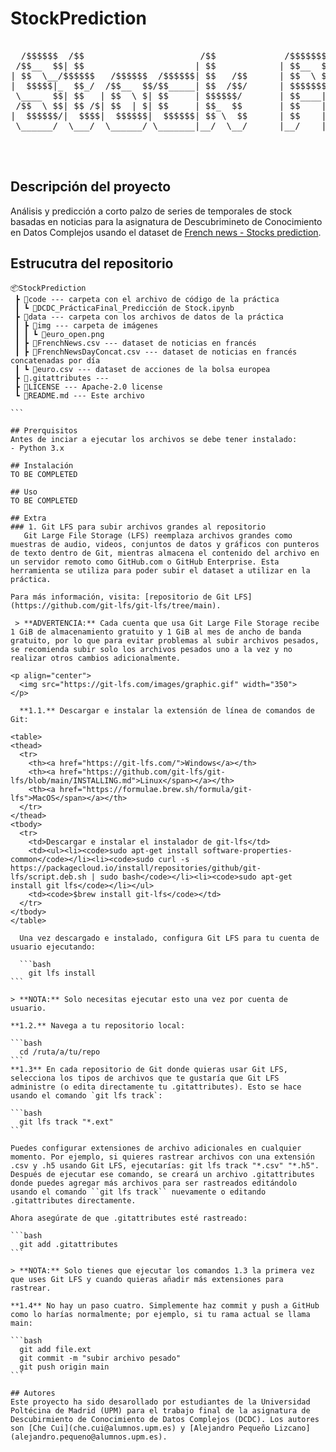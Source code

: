 # StockPrediction

<pre>
  
  /$$$$$$  /$$                      /$$             /$$$$$$$                        /$$/$$           /$$    /$$                  
 /$$__  $$| $$                     | $$            | $$__  $$                      | $|__/          | $$   |__/                  
| $$  \__/$$$$$$   /$$$$$$  /$$$$$$| $$   /$$      | $$  \ $$/$$$$$$  /$$$$$$  /$$$$$$$/$$ /$$$$$$$/$$$$$$  /$$ /$$$$$$ /$$$$$$$ 
|  $$$$$|_  $$_/  /$$__  $$/$$_____| $$  /$$/      | $$$$$$$/$$__  $$/$$__  $$/$$__  $| $$/$$_____|_  $$_/ | $$/$$__  $| $$__  $$
 \____  $$| $$   | $$  \ $| $$     | $$$$$$/       | $$____| $$  \__| $$$$$$$| $$  | $| $| $$       | $$   | $| $$  \ $| $$  \ $$
 /$$  \ $$| $$ /$| $$  | $| $$     | $$_  $$       | $$    | $$     | $$_____| $$  | $| $| $$       | $$ /$| $| $$  | $| $$  | $$
|  $$$$$$/|  $$$$|  $$$$$$|  $$$$$$| $$ \  $$      | $$    | $$     |  $$$$$$|  $$$$$$| $|  $$$$$$$ |  $$$$| $|  $$$$$$| $$  | $$
 \______/  \___/  \______/ \_______|__/  \__/      |__/    |__/      \_______/\_______|__/\_______/  \___/ |__/\______/|__/  |__/                                                               
                                                                 
                                                                                                                   
                                                                                                                                   </pre>

## Descripción del proyecto
Análisis y predicción a corto palzo de series de temporales de stock basadas en noticias para la asignatura de Descubrimineto de Conocimiento en Datos Complejos usando el dataset de [French news - Stocks prediction](https://www.kaggle.com/datasets/arcticgiant/french-financial-news).

## Estrucutra del repositorio

````tree
📦StockPrediction
 ┣ 📂code --- carpeta con el archivo de código de la práctica
 ┃ ┗ 📜DCDC_PrácticaFinal_Predicción de Stock.ipynb
 ┣ 📂data --- carpeta con los archivos de datos de la práctica
 ┃ ┣ 📂img --- carpeta de imágenes
 ┃ ┃ ┗ 📜euro_open.png
 ┃ ┣ 📜FrenchNews.csv --- dataset de noticias en francés
 ┃ ┣ 📜FrenchNewsDayConcat.csv --- dataset de noticias en francés concatenadas por día
 ┃ ┗ 📜euro.csv --- dataset de acciones de la bolsa europea
 ┣ 📜.gitattributes --- 
 ┣ 📜LICENSE --- Apache-2.0 license
 ┗ 📜README.md --- Este archivo

```

## Prerquisitos
Antes de inciar a ejecutar los archivos se debe tener instalado:
- Python 3.x

## Instalación
TO BE COMPLETED

## Uso
TO BE COMPLETED

## Extra
### 1. Git LFS para subir archivos grandes al repositorio
   Git Large File Storage (LFS) reemplaza archivos grandes como muestras de audio, videos, conjuntos de datos y gráficos con punteros de texto dentro de Git, mientras almacena el contenido del archivo en un servidor remoto como GitHub.com o GitHub Enterprise. Esta herramienta se utiliza para poder subir el dataset a utilizar en la práctica.

Para más información, visita: [repositorio de Git LFS](https://github.com/git-lfs/git-lfs/tree/main).

 > **ADVERTENCIA:** Cada cuenta que usa Git Large File Storage recibe 1 GiB de almacenamiento gratuito y 1 GiB al mes de ancho de banda gratuito, por lo que para evitar problemas al subir archivos pesados, se recomienda subir solo los archivos pesados uno a la vez y no realizar otros cambios adicionalmente.

<p align="center">
  <img src="https://git-lfs.com/images/graphic.gif" width="350">
</p>

  **1.1.** Descargar e instalar la extensión de línea de comandos de Git:

<table>
<thead>
  <tr>
    <th><a href="https://git-lfs.com/">Windows</a></th>
    <th><a href="https://github.com/git-lfs/git-lfs/blob/main/INSTALLING.md">Linux</span></a></th>
    <th><a href="https://formulae.brew.sh/formula/git-lfs">MacOS</span></a></th>
  </tr>
</thead>
<tbody>
  <tr>
    <td>Descargar e instalar el instalador de git-lfs</td>
    <td><ul><li><code>sudo apt-get install software-properties-common</code></li><li><code>sudo curl -s https://packagecloud.io/install/repositories/github/git-lfs/script.deb.sh | sudo bash</code></li><li><code>sudo apt-get install git lfs</code></li></ul>
    <td><code>$brew install git-lfs</code></td>
  </tr>
</tbody>
</table>

  Una vez descargado e instalado, configura Git LFS para tu cuenta de usuario ejecutando:

  ```bash
    git lfs install
```

> **NOTA:** Solo necesitas ejecutar esto una vez por cuenta de usuario.

**1.2.** Navega a tu repositorio local:

```bash
  cd /ruta/a/tu/repo
```
**1.3** En cada repositorio de Git donde quieras usar Git LFS, selecciona los tipos de archivos que te gustaría que Git LFS administre (o edita directamente tu .gitattributes). Esto se hace usando el comando `git lfs track`:

```bash
  git lfs track "*.ext"
```

Puedes configurar extensiones de archivo adicionales en cualquier momento. Por ejemplo, si quieres rastrear archivos con una extensión .csv y .h5 usando Git LFS, ejecutarías: git lfs track "*.csv" "*.h5". Después de ejecutar ese comando, se creará un archivo .gitattributes donde puedes agregar más archivos para ser rastreados editándolo usando el comando ``git lfs track`` nuevamente o editando .gitattributes directamente.

Ahora asegúrate de que .gitattributes esté rastreado:

```bash
  git add .gitattributes
```

> **NOTA:** Solo tienes que ejecutar los comandos 1.3 la primera vez que uses Git LFS y cuando quieras añadir más extensiones para rastrear.

**1.4** No hay un paso cuatro. Simplemente haz commit y push a GitHub como lo harías normalmente; por ejemplo, si tu rama actual se llama main:

```bash
  git add file.ext
  git commit -m "subir archivo pesado"
  git push origin main
```
 
## Autores 
Este proyecto ha sido desarollado por estudiantes de la Universidad Poltécina de Madrid (UPM) para el trabajo final de la asignatura de Descubirmiento de Conocimiento de Datos Complejos (DCDC). Los autores son [Che Cui](che.cui@alumnos.upm.es) y [Alejandro Pequeño Lizcano](alejandro.pequeno@alumnos.upm.es).
